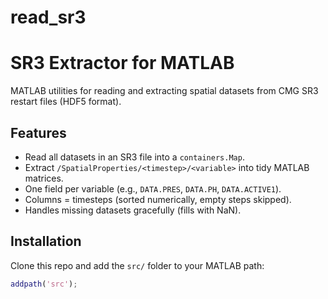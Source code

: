 # read_sr3
# SR3 Extractor for MATLAB

MATLAB utilities for reading and extracting spatial datasets from CMG SR3 restart files (HDF5 format).

## Features
- Read all datasets in an SR3 file into a `containers.Map`.
- Extract `/SpatialProperties/<timestep>/<variable>` into tidy MATLAB matrices.
- One field per variable (e.g., `DATA.PRES`, `DATA.PH`, `DATA.ACTIVE1`).
- Columns = timesteps (sorted numerically, empty steps skipped).
- Handles missing datasets gracefully (fills with NaN).

## Installation
Clone this repo and add the `src/` folder to your MATLAB path:
```matlab
addpath('src');

